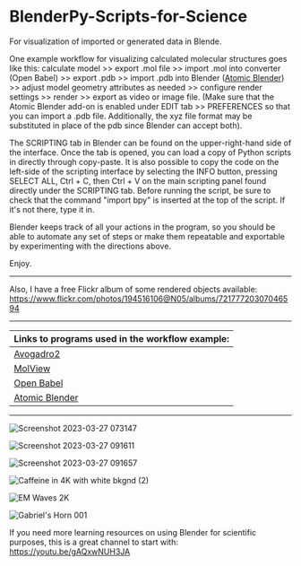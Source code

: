 # BlenderPy-Scripts-for-Science
For visualization of imported or generated data in Blende. 

One example workflow for visualizing calculated molecular structures goes like this: calculate model >> export .mol file >> import .mol into converter (Open Babel) >> export .pdb >> import .pdb into Blender ([Atomic Blender](https://docs.blender.org/manual/en/latest/addons/import_export/mesh_atomic.html)) >> adjust model geometry attributes as needed >> configure render settings >> render >> export as video or image file. 
(Make sure that the Atomic Blender add-on is enabled under EDIT tab >> PREFERENCES so that you can import a .pdb file. Additionally, the xyz file format may be substituted in place of the pdb since Blender can accept both).


The SCRIPTING tab in Blender can be found on the upper-right-hand side of the interface. Once the tab is opened, you can load a copy of Python scripts in directly through copy-paste. It is also possible to copy the code on the left-side of the scripting interface by selecting the INFO button, pressing SELECT ALL, Ctrl + C, then Ctrl + V on the main scripting panel found directly under the SCRIPTING tab. Before running the script, be sure to check that the command "import bpy" is inserted at the top of the script. If it's not there, type it in.

Blender keeps track of all your actions in the program, so you should be able to automate any set of steps or make them repeatable and exportable by experimenting with the directions above. 

Enjoy. 

---

Also, I have a free Flickr album of some rendered objects available: https://www.flickr.com/photos/194516106@N05/albums/72177720307046594

--- 

| Links to programs used in the workflow example: |
|-|
| [Avogadro2](https://github.com/openchemistry/avogadrolibs) |
| [MolView](https://molview.org) |
| [Open Babel](https://github.com/openbabel/openbabel/releases/tag/openbabel-3-1-1) |
| [Atomic Blender](https://docs.blender.org/manual/en/latest/addons/import_export/mesh_atomic.html) |

--- 

![Screenshot 2023-03-27 073147](https://user-images.githubusercontent.com/88035770/227973246-258a7ede-ee07-4eb2-80b0-53905947d27e.png)


![Screenshot 2023-03-27 091611](https://user-images.githubusercontent.com/88035770/227973274-b59f7e5b-d207-4a14-b9e3-d391de7d40d0.png)


![Screenshot 2023-03-27 091657](https://user-images.githubusercontent.com/88035770/228775472-7f24bae2-b840-4d99-af93-87f24ca062c9.png)


![Caffeine in 4K with white bkgnd (2)](https://user-images.githubusercontent.com/88035770/228815450-ed9df092-184b-4560-8de3-5a4cabe3c296.png)

![EM Waves 2K](https://github.com/user-attachments/assets/b777b243-23a1-428c-bacb-d915d4aa9093)

![Gabriel's Horn 001](https://github.com/user-attachments/assets/474cac75-fa0f-4103-9e3d-99e162b93dbe)

If you need more learning resources on using Blender for scientific purposes, this is a great channel to start with: https://youtu.be/gAQxwNUH3JA
